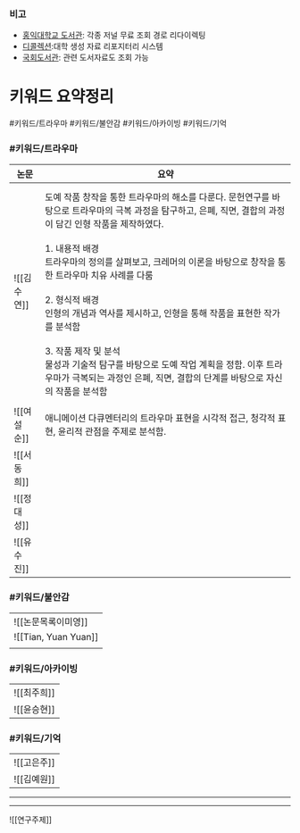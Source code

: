 
### 비고
- [홍익대학교 도서관](https://honors.hongik.ac.kr/): 각종 저널 무료 조회 경로 리다이렉팅
- [디콜렉션](https://dcoll.hongik.ac.kr/):대학 생성 자료 리포지터리 시스템
- [국회도서관](https://www.nanet.go.kr/main.do): 관련 도서자료도 조회 가능
# 키워드 요약정리
#키워드/트라우마 #키워드/불안감 #키워드/아카이빙 #키워드/기억


### #키워드/트라우마

| 논문       | 요약                                                                                                                                                                                                                                                                                                                                                                                                                   |
| -------- | -------------------------------------------------------------------------------------------------------------------------------------------------------------------------------------------------------------------------------------------------------------------------------------------------------------------------------------------------------------------------------------------------------------------- |
| ![[김수연]] | <img src="https://i.imgur.com/ytYYpiu.png" width="200" height="10" /><br>도예 작품 창작을 통한 트라우마의 해소를 다룬다. 문헌연구를 바탕으로 트라우마의 극복 과정을 탐구하고, 은폐, 직면, 결합의 과정이 담긴 인형 작품을 제작하였다. <br><br>1. 내용적 배경<br>트라우마의 정의를 살펴보고, 크레머의 이론을 바탕으로 창작을 통한 트라우마 치유 사례를 다룸 <br><br>2. 형식적 배경<br>인형의 개념과 역사를 제시하고, 인형을 통해 작품을 표현한 작가를 분석함<br><br>3. 작품 제작 및 분석<br>물성과 기술적 탐구를 바탕으로 도예 작업 계획을 정함. 이후 트라우마가 극복되는 과정인 은폐, 직면, 결합의 단계를 바탕으로 자신의 작품을 분석함 |
|          |                                                                                                                                                                                                                                                                                                                                                                                                                      |
| ![[여설순]] | 애니메이션 다큐멘터리의 트라우마 표현을 시각적 접근, 청각적 표현, 윤리적 관점을 주제로 분석함.                                                                                                                                                                                                                                                                                                                                                               |
| ![[서동희]] |                                                                                                                                                                                                                                                                                                                                                                                                                      |
| ![[정대성]] |                                                                                                                                                                                                                                                                                                                                                                                                                      |
| ![[유수진]] |                                                                                                                                                                                                                                                                                                                                                                                                                      |

### #키워드/불안감

|                      |
| -------------------- |
| ![[논문목록이미영]]         |
| ![[Tian, Yuan Yuan]] |
|                      |

### #키워드/아카이빙

|          |
| -------- |
| ![[최주희]] |
| ![[윤승현]] |

### #키워드/기억 

|          |
| -------- |
| ![[고은주]] |
| ![[김예원]] |

---


---
![[연구주제]]

